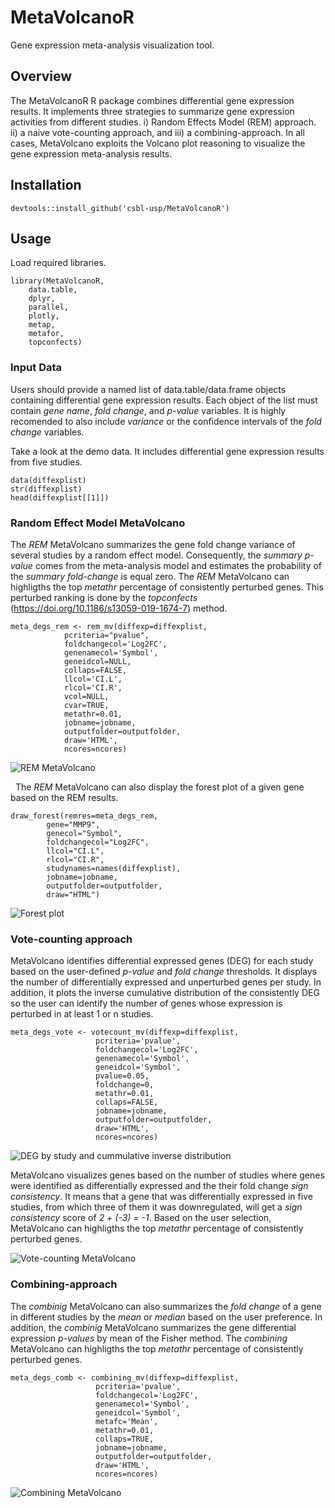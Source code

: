 # MetaVolcanoR

Gene expression meta-analysis visualization tool.

## Overview

The MetaVolcanoR R package combines differential gene expression results. 
It implements three strategies to summarize gene expression activities from 
different studies. i) Random Effects Model (REM) approach. ii) a naive 
vote-counting approach, and iii) a combining-approach. In all cases, 
MetaVolcano exploits the Volcano plot reasoning to visualize the gene 
expression meta-analysis results.

## Installation
```
devtools::install_github('csbl-usp/MetaVolcanoR')
```

## Usage
Load required libraries.

```
library(MetaVolcanoR,
	data.table,
	dplyr,
	parallel,
	plotly,
	metap,
	metafor,
	topconfects) 
```

### Input Data

Users should provide a named list of data.table/data.frame objects containing 
differential gene expression results. Each object of the list must contain 
*gene name*, *fold change*, and *p-value* variables. It is highly recomended 
to also include *variance* or the confidence intervals of the *fold change* 
variables. 

Take a look at the demo data. It includes differential gene expression results
from five studies. 

```
data(diffexplist)
str(diffexplist)
head(diffexplist[[1]])
```

### Random Effect Model MetaVolcano

The *REM* MetaVolcano summarizes the gene fold change variance of several
studies by a random effect model. Consequently, the *summary p-value* comes
from the meta-analysis model and estimates the probability of the *summary 
fold-change* is equal zero. The *REM* MetaVolcano can highligths the top
*metathr* percentage of consistently perturbed genes. This perturbed ranking
is done by the *topconfects* (https://doi.org/10.1186/s13059-019-1674-7) method.


```
meta_degs_rem <- rem_mv(diffexp=diffexplist,
			pcriteria="pvalue",
			foldchangecol='Log2FC', 
			genenamecol='Symbol',
			geneidcol=NULL,
			collaps=FALSE,
			llcol='CI.L',
			rlcol='CI.R',
			vcol=NULL, 
			cvar=TRUE,
			metathr=0.01,
			jobname=jobname,
			outputfolder=outputfolder, 
			draw='HTML',
			ncores=ncores)
```
![REM MetaVolcano](https://github.com/csbl-usp/MetaVolcanoR/blob/master/REM_MV.png)

&nbsp;
The *REM* MetaVolcano can also display the forest plot of a given gene based 
on the REM results.

```
draw_forest(remres=meta_degs_rem,
	    gene="MMP9",
	    genecol="Symbol", 
	    foldchangecol="Log2FC",
	    llcol="CI.L", 
	    rlcol="CI.R",
	    studynames=names(diffexplist),
	    jobname=jobname,
	    outputfolder=outputfolder,
	    draw="HTML")

```
![Forest plot](https://github.com/csbl-usp/MetaVolcanoR/blob/master/forestplot.png)

### Vote-counting approach

MetaVolcano identifies differential expressed genes (DEG) for each study based 
on the user-defined *p-value* and *fold change* thresholds. It displays the 
number of differentially expressed and unperturbed genes per study. In addition,
it plots the inverse cumulative distribution of the consistently DEG so the
user can identify the number of genes whose expression is perturbed in at 
least 1 or n studies.

```
meta_degs_vote <- votecount_mv(diffexp=diffexplist,
			       pcriteria='pvalue',
			       foldchangecol='Log2FC',
			       genenamecol='Symbol',
			       geneidcol='Symbol',
			       pvalue=0.05,
			       foldchange=0, 
			       metathr=0.01,
			       collaps=FALSE,
			       jobname=jobname, 
			       outputfolder=outputfolder,
			       draw='HTML',
			       ncores=ncores)

```
![DEG by study and cummulative inverse distribution](https://github.com/csbl-usp/MetaVolcanoR/blob/dev/votecounting_pre_MV.png)

MetaVolcano visualizes genes based on the number of studies where genes were
identified as differentially expressed and the their fold change *sign 
consistency*. It means that a gene that was differentially expressed in five 
studies, from which three of them it was downregulated, will get a *sign 
consistency* score of *2 + (-3) = -1*. Based on the user selection, MetaVolcano
can highligths the top *metathr* percentage of consistently perturbed genes.

![Vote-counting MetaVolcano](https://github.com/csbl-usp/MetaVolcanoR/blob/master/votecounting_MV.png)

### Combining-approach 

The *combinig* MetaVolcano can also summarizes the *fold change* of a gene in
different studies by the *mean* or *median* based on the user preference. In
addition, the *combinig* MetaVolcano summarizes the gene differential
expression *p-values* by mean of the Fisher method. The *combining* MetaVolcano
can highligths the top *metathr* percentage of consistently perturbed genes.


```
meta_degs_comb <- combining_mv(diffexp=diffexplist,
			       pcriteria='pvalue', 
			       foldchangecol='Log2FC',
			       genenamecol='Symbol',
			       geneidcol='Symbol',
			       metafc='Mean',
			       metathr=0.01, 
			       collaps=TRUE,
			       jobname=jobname,
			       outputfolder=outputfolder,
			       draw='HTML',
			       ncores=ncores)

```
![Combining MetaVolcano](https://github.com/csbl-usp/MetaVolcanoR/blob/master/combining_MV.png)

